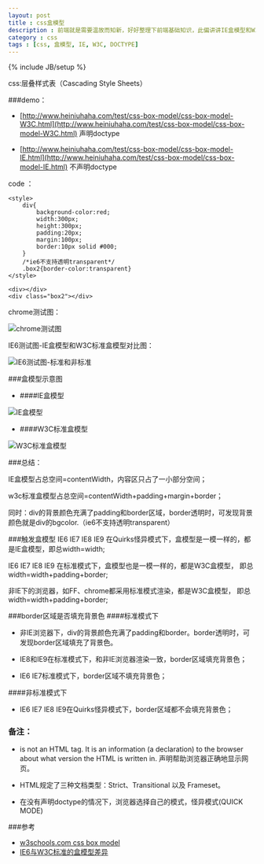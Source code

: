 ```yaml
---
layout: post
title : css盒模型
description : 前端就是需要温故而知新，好好整理下前端基础知识，此偏讲讲IE盒模型和W3C标准盒模型差异，巩固下基础知识。
category : css
tags : [css, 盒模型, IE, W3C, DOCTYPE]
---
```

{% include JB/setup %}

css:层叠样式表（Cascading Style Sheets）

###demo：

- [http://www.heiniuhaha.com/test/css-box-model/css-box-model-W3C.html](http://www.heiniuhaha.com/test/css-box-model/css-box-model-W3C.html) 声明doctype

- [http://www.heiniuhaha.com/test/css-box-model/css-box-model-IE.html](http://www.heiniuhaha.com/test/css-box-model/css-box-model-IE.html) 不声明doctype

code ：

	<style> 
		div{
			background-color:red;
			width:300px;
			height:300px;
			padding:20px;
			margin:100px;
			border:10px solid #000;
		}
		/*ie6不支持透明transparent*/
		.box2{border-color:transparent}
	</style>
	
	<div></div>
	<div class="box2"></div>
	
chrome测试图：

![chrome测试图](http://www.heiniuhaha.com/test/css-box-model/css-box-model-chrome.png)

IE6测试图-IE盒模型和W3C标准盒模型对比图：

![IE6测试图-标准和非标准](http://www.heiniuhaha.com/test/css-box-model/box-ie6.png)

###盒模型示意图
- ####IE盒模型

![IE盒模型](http://www.heiniuhaha.com/test/css-box-model/p2.gif)

- ####W3C标准盒模型

![W3C标准盒模型](http://www.heiniuhaha.com/test/css-box-model/p3.gif)

###总结：

IE盒模型占总空间=contentWidth，内容区只占了一小部分空间；

w3c标准盒模型占总空间=contentWidth+padding+margin+border；

同时：div的背景颜色充满了padding和border区域，border透明时，可发现背景颜色就是div的bgcolor.（ie6不支持透明transparent）

###触发盒模型
IE6 IE7 IE8 IE9 在Quirks怪异模式下，盒模型是一模一样的，都是IE盒模型，即总width=width;

IE6 IE7 IE8 IE9 在标准模式下，盒模型也是一模一样的，都是W3C盒模型， 即总width=width+padding+border;

非IE下的浏览器，如FF、chrome都采用标准模式渲染，都是W3C盒模型， 即总width=width+padding+border;

###border区域是否填充背景色
####标准模式下
- 非IE浏览器下，div的背景颜色充满了padding和border。border透明时，可发现border区域填充了背景色。

- IE8和IE9在标准模式下，和非IE浏览器渲染一致，border区域填充背景色；

- IE6 IE7标准模式下，border区域不填充背景色；

####非标准模式下
- IE6 IE7 IE8 IE9在Quirks怪异模式下，border区域都不会填充背景色；

### 备注：

- <!DOCTYPE> is not an HTML tag. It is an information (a declaration) to the browser about what version the HTML is written in. 声明帮助浏览器正确地显示网页。

- HTML规定了三种文档类型：Strict、Transitional 以及 Frameset。

- 在没有声明doctype的情况下，浏览器选择自己的模式，怪异模式(QUICK MODE)

###参考
- [w3schools.com css box model](http://www.w3schools.com/css/css_boxmodel.asp)
- [IE6与W3C标准的盒模型差异](http://blog.csdn.net/ncode/article/details/7428746)